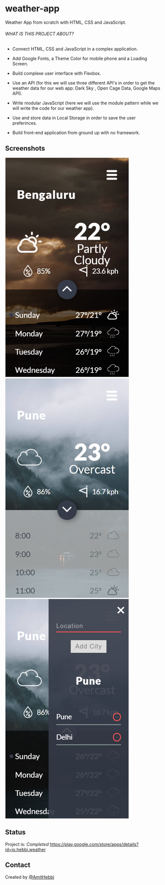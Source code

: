 # weather-app
Weather App from scratch with HTML, CSS and JavaScript.


###### WHAT IS THIS PROJECT ABOUT?

- Connect HTML, CSS and JavaScript in a complex application.

- Add Google Fonts, a Theme Color for mobile phone and a Loading Screen.

- Build complexe user interface with Flexbox.

- Use an API (for this we will use three different API's in order to get the weather data for our web app: Dark Sky , Open Cage Data, Google Maps API).

- Write modular JavaScript (here we will use the module pattern while we will write the code for our weather app).

- Use and store data in Local Storage in order to save the user preferinces.

- Build front-end application from ground up with no framework.

## Screenshots
![daily-view](./design/daily-view.png "Daily View")
![hourly-view](./design/hourly-view.png "Hourly View")
![menu-view](./design/menu-view.png "Menu View")

## Status
Project is: _Completed_
https://play.google.com/store/apps/details?id=io.hebbi.weather

## Contact
Created by [@AmitHebbi](https://github.com/AmitHebbi)
